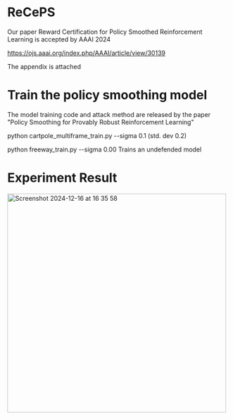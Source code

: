 # ReCePS
Our paper Reward Certification for Policy Smoothed Reinforcement Learning is accepted by AAAI 2024

https://ojs.aaai.org/index.php/AAAI/article/view/30139

The appendix is attached

# Train the policy smoothing model
The model training code and attack method are released by the paper "Policy Smoothing for Provably Robust Reinforcement Learning"

python cartpole_multiframe_train.py  --sigma 0.1 (std. dev 0.2)

python freeway_train.py  --sigma 0.00  Trains an undefended model



# Experiment Result

<img width="497" alt="Screenshot 2024-12-16 at 16 35 58" src="https://github.com/user-attachments/assets/c92c5057-c51b-47f2-b2dc-a5a23046e770" />
